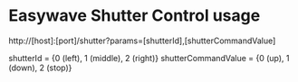 # Easywave Shutter Control usage

http://[host]:[port]/shutter?params=[shutterId],[shutterCommandValue]

shutterId = {0 (left), 1 (middle), 2 (right)}
shutterCommandValue = {0 (up), 1 (down), 2 (stop)}
